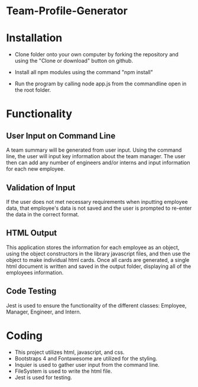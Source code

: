 # Team-Profile-Generator

# Installation

- Clone folder onto your own computer by forking the repository and using the "Clone or download" button on github.

- Install all npm modules using the command "npm install"

- Run the program by calling node app.js from the commandline open in the root folder.

# Functionality

## User Input on Command Line

A team summary will be generated from user input. Using the command line, the user will input key information about the team manager. The user then can add any number of engineers and/or interns and input information for each new employee.

## Validation of Input

If the user does not met necessary requirements when inputting employee data, that employee's data is not saved and the user is prompted to re-enter the data in the correct format.

## HTML Output

This application stores the information for each employee as an object, using the object constructors in the library javascript files, and then use the object to make individual html cards. Once all cards are generated, a single html document is written and saved in the output folder, displaying all of the employees information.

## Code Testing

Jest is used to ensure the functionality of the different classes: Employee, Manager, Engineer, and Intern.

# Coding

- This project utilizes html, javascript, and css.
- Bootstraps 4 and Fontawesome are utilized for the styling.
- Inquier is used to gather user input from the command line.
- FileSystem is used to write the html file.
- Jest is used for testing.
